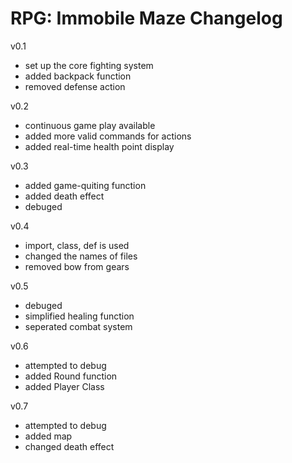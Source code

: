 # RPG: Immobile Maze Changelog

v0.1
- set up the core fighting system
- added backpack function
- removed defense action

v0.2
- continuous game play available
- added more valid commands for actions
- added real-time health point display

v0.3
- added game-quiting function
- added death effect
- debuged

v0.4
- import, class, def is used
- changed the names of files
- removed bow from gears

v0.5
- debuged
- simplified healing function
- seperated combat system

v0.6
- attempted to debug
- added Round function
- added Player Class

v0.7
- attempted to debug
- added map
- changed death effect
